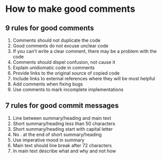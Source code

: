 # How to make good comments

## 9 rules for good comments
1. Comments should not duplicate the code
2. Good comments do not excuse unclear code
3. If you can't write a clear comment, there may be a problem with the code
4. Comments should dispel confusion, not cause it
5. Explain unidiomatic code in comments
6. Provide links to the original source of copied code
7. Include links to external references where they will be most helpful
8. Add comments when fixing bugs
9. Use comments to mark incomplete implementations

## 7 rules for good commit messages
1. Line between summary/heading and main text
2. Short summary/heading less than 50 characters
3. Short summary/heading start with capital letter
4. No . at the end of short summary/heading
5. Use imperative mood in summary
6. Main text should line break after 72 characters
7. In main text describe what and why and not how
